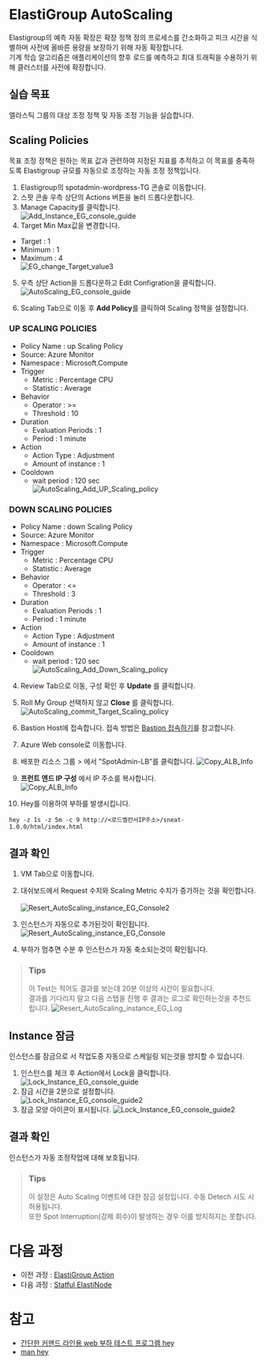 # ElastiGroup AutoScaling

Elastigroup의 예측 자동 확장은 확장 정책 정의 프로세스를 간소화하고 피크 시간을 식별하며 사전에 올바른 용량을 보장하기 위해 자동 확장합니다. </br>
기계 학습 알고리즘은 애플리케이션의 향후 로드를 예측하고 최대 트래픽을 수용하기 위해 클러스터를 사전에 확장합니다.

## 실습 목표

엘라스틱 그룹의 대상 조정 정책 및 자동 조정 기능을 실습합니다.</br>

## Scaling Policies

목표 조정 정책은 원하는 목표 값과 관련하여 지정된 지표를 추적하고 이 목표를 충족하도록 Elastigroup 규모를 자동으로 조정하는 자동 조정 정책입니다.

1. Elastigroup의 spotadmin-wordpress-TG 콘솔로 이동합니다.
2. 스팟 콘솔 우측 상단의 Actions 버튼을 눌러 드롭다운합니다.
3. Manage Capacity를 클릭합니다.</br>
![Add_Instance_EG_console_guide](./Images/Add_Instance_EG_console_guide.png)
4. Target Min Max값을 변경합니다.

- Target : 1
- Minimum : 1
- Maximum : 4</br>
![EG_change_Target_value3](./Images/EG_change_Target_value3.png)

5. 우측 상단 Action을 드롭다운하고 Edit Configration을 클릭합니다.</br>
![AutoScaling_EG_console_guide](./Images/AutoScaling_EG_console_guide.png)

3. Scaling Tab으로 이동 후 **Add Policy**를 클릭하여 Scaling 정책을 설정합니다.
### UP SCALING POLICIES
- Policy Name : up Scaling Policy
- Source: Azure Monitor
- Namespace : Microsoft.Compute
- Trigger
  - Metric : Percentage CPU
  - Statistic : Average
- Behavior
  - Operator : >=
  - Threshold : 10
- Duration
  - Evaluation Periods : 1
  - Period : 1 minute
- Action 
  - Action Type : Adjustment
  - Amount of instance : 1
- Cooldown
  - wait period : 120 sec </br>
![AutoScaling_Add_UP_Scaling_policy](./Images/AutoScaling_UP_Scaling_policy.png)

### DOWN SCALING POLICIES
- Policy Name : down Scaling Policy
- Source: Azure Monitor
- Namespace : Microsoft.Compute
- Trigger
  - Metric : Percentage CPU
  - Statistic : Average
- Behavior
  - Operator : <=
  - Threshold : 3
- Duration
  - Evaluation Periods : 1
  - Period : 1 minute
- Action 
  - Action Type : Adjustment
  - Amount of instance : 1
- Cooldown
  - wait period : 120 sec </br>
![AutoScaling_Add_Down_Scaling_policy](./Images/AutoScaling_Down_Scaling_policy.png)

4. Review Tab으로 이동, 구성 확인 후 **Update** 를 클릭합니다.
5. Roll My Group 선택하지 않고 **Close** 를 클릭합니다.</br>
![AutoScaling_commit_Target_Scaling_policy](./Images/AutoScaling_update_finished.png)

5. Bastion Host에 접속합니다.
접속 방법은 [Bastion 접속하기](../../QuickStart/ConnectToBastion.md)를 참고합니다.

6. Azure Web console로 이동합니다.
7. 배포한 리소스 그룹 > 에서 "SpotAdmin-LB"를 클릭합니다.
![Copy_ALB_Info](./Images/Check_LB_IP.png)
8. **프런트 엔드 IP 구성** 에서 IP 주소를 복사합니다.</br>
![Copy_ALB_Info](./Images/Check_LB_IP2.png)

9. Hey를 이용하여 부하를 발생시킵니다.

```
hey -z 1s -z 5m -c 9 http://<로드벨런서IP주소>/sneat-1.0.0/html/index.html
```

## 결과 확인
1. VM Tab으로 이동합니다.
2. 대쉬보드에서 Request 수치와 Scaling Metric 수치가 증가하는 것을 확인합니다.</br>  
![Resert_AutoScaling_instance_EG_Console2](./Images/Resert_AutoScaling_instance_EG_Console2.png)

3. 인스턴스가 자동으로 추가된것이 확인됩니다.</br>
![Resert_AutoScaling_instance_EG_Console](./Images/Resert_AutoScaling_instance_EG_Console.png)
4. 부하가 멈추면 수분 후 인스턴스가 자동 축소되는것이 확인됩니다.

> ### Tips
> 이 Test는 적어도 결과를 보는데 20분 이상의 시간이 필요합니다. </br>
> 결과를 기다리지 말고 다음 스탭을 진행 후 결과는 로그로 확인하는것을 추천드립니다.
![Resert_AutoScaling_instance_EG_Log](./Images/Resert_AutoScaling_instance_EG_Log.png)

## Instance 잠금

인스턴스를 잠금으로 서 작업도중 자동으로 스케일링 되는것을 방지할 수 있습니다.

1. 인스턴스를 체크 후 Action에서 Lock을 클릭합니다.</br>
![Lock_Instance_EG_console_guide](./Images/Lock_Instance_EG_console_guide.png)
2. 잠금 시간을 2분으로 설정합니다.</br>
![Lock_Instance_EG_console_guide2](./Images/Lock_Instance_EG_console_guide2.png)
3. 잠금 모양 아이콘이 표시됩니다.
![Lock_Instance_EG_console_guide2](./Images/Lock_Instance_EG_console_guide3.png)
## 결과 확인

인스턴스가 자동 조정작업에 대해 보호됩니다.

> ### Tips
> 이 설정은 Auto Scaling 이벤트에 대한 잠금 설정입니다. 수동 Detech 시도 시 허용됩니다. </br>
> 또한 Spot Interruption(강제 회수)이 발생하는 경우 이를 방지하지는 못합니다.

# 다음 과정

- 이전 과정 : [ElastiGroup Action](./2-2_ElastigroupInstanceAction.md)
- 다음 과정 : [Statful ElastiNode](./2-4_Create_Statful_Elastinode.md)
# 참고

- [간단한 커맨드 라인용 web 부하 테스트 프로그램 hey](https://www.lesstif.com/system-admin/web-hey-93127695.html)
- [man hey](https://manpages.ubuntu.com/manpages/focal/man1/hey.1.html)